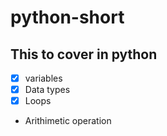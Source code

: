 # python-short
## This to cover in python
- [x] variables
- [x] Data types
- [x] Loops
-  Arithimetic operation



